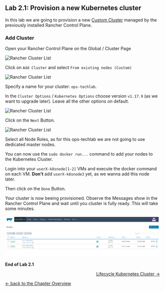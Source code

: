 ## Lab 2.1: Provision a new Kubernetes cluster

In this lab we are going to provision a new [Custom Cluster](https://rancher.com/docs/rancher/v2.x/en/cluster-provisioning/custom-clusters/) managed by the previously installed Rancher Control Plane.


### Add Cluster

Open your Rancher Control Plane on the Global / Cluster Page

![Rancher Cluster List](../resources/images/global_cluster_dashboard.png)

Click on `Add Cluster` and select `From existing nodes (Custom)`

![Rancher Cluster List](../resources/images/addcustomcluster.png)

Specify a name for your cluster: `ops-techlab`.

In the `Cluster Options` / `Kubernetes Options` choose version `v1.17.9` (as we want to upgrade later). Leave all the other options on default.

![Rancher Cluster List](../resources/images/addcluster_options.png)

Click on the `Next` Button. 

![Rancher Cluster List](../resources/images/addcluster_dockercommand.png)

Select all Node Roles, as for this ops-techlab we are not going to use dedicated master nodes.

You can now use the `sudo docker run...` command to add your nodes to the Kubernetes Cluster.

Login into your `userX-k8snode[1-2]` VMs and execute the docker command on each VM. **Don't** add `userX-k8snode3` yet, as we wanna add this node later.

Then click on the `Done` Button. 

Your cluster is now beeing provisioned. Observe the Messages show in the Rancher Control Plane and wait until you cluster is fully ready. This will take some minutes.

![Kubernetes Cluster ready](../resources/images/cluster_ready.png)


**End of Lab 2.1**

<p width="100px" align="right"><a href="22_lifecyclerancher.md"> Lifecycle Kubernetes Cluster →</a></p>

[← back to the Chapter Overview](10_rancher.md)
